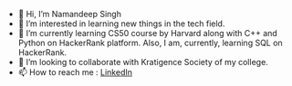 - 👋 Hi, I’m Namandeep Singh
- 👀 I’m interested in learning new things in the tech field. 
- 🌱 I’m currently learning CS50 course by Harvard along with C++ and Python on HackerRank platform. Also, I am, currently, learning SQL on HackerRank.
- 💞️ I’m looking to collaborate with Kratigence Society of my college.
- 📫 How to reach me : [LinkedIn](https://www.linkedin.com/in/naman991/)
            

<!---
Naman-codes2001/Naman-codes2001 is a ✨ special ✨ repository because its `README.md` (this file) appears on your GitHub profile.
You can click the Preview link to take a look at your changes.
--->

